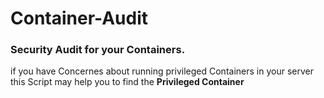 # Container-Audit
### Security Audit for your Containers.
if you have Concernes about running privileged Containers in your server this Script may help you to find the **Privileged Container**
